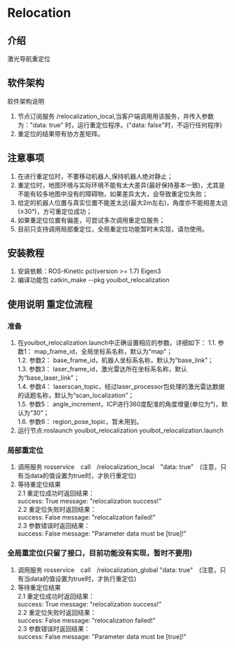 # Relocation

## 介绍
激光导航重定位

## 软件架构
软件架构说明
1. 节点订阅服务 /relocalization_local,当客户端调用用该服务，并传入参数为："data: true" 时，运行重定位程序。("data: false"时，不运行任何程序)
2. 重定位的结果带有协方差矩阵。

## 注意事项
1.  在进行重定位时，不要移动机器人,保持机器人绝对静止；   
2.  重定位时，地图环境与实际环境不能有太大差异(最好保持基本一致)，尤其是不能有较多地图中没有的障碍物，如果差异太大，会导致重定位失败；     
3.  给定的机器人位置与真实位置不能差太远(最大2m左右)，角度亦不能相差太远(±30°)，方可重定位成功；   
4.  如果重定位位置有偏差，可尝试多次调用重定位服务；     
5.  目前只支持调用局部重定位，全局重定位功能暂时未实现，请勿使用。    


## 安装教程
1.  安装依赖：ROS-Kinetic pcl(version >= 1.7) Eigen3
2.  编译功能包 catkin_make  --pkg youibot_relocalization

## 使用说明 重定位流程

### 准备
1.  在youibot_relocalization.launch中正确设置相应的参数。详细如下：
    1.1. 参数1： map_frame_id，全局坐标系名称，默认为“map”；    
    1.2. 参数2： base_frame_id，机器人坐标系名称，默认为“base_link”；    
    1.3. 参数3： laser_frame_id，激光雷达所在坐标系名称，默认为“base_laser_link”；    
    1.4. 参数4： laserscan_topic，经过laser_processor包处理的激光雷达数据的话题名称，默认为“scan_localization”；    
    1.5. 参数5： angle_increment，ICP进行360度配准的角度增量(单位为°)，默认为“30”；    
    1.6. 参数6： region_pose_topic，暂未用到。    
2.  运行节点:roslaunch youibot_relocalization youibot_relocalization.launch   

### 局部重定位
1.  调用服务 rosservice　call　/relocalization_local　"data: true"　(注意，只有当data的值设置为true时，才执行重定位)
2.  等待重定位结果   
    2.1  重定位成功时返回结果：  
    success: True
    message: "relocalization success!"   
    2.2  重定位失败时返回结果：  
    success: False
    message: "relocalization failed!"  
    2.3  参数错误时返回结果：  
    success: False
    message: "Parameter data must be [true]!" 

### 全局重定位(只留了接口，目前功能没有实现，暂时不要用)
1.  调用服务 rosservice　call　/relocalization_global "data: true"　(注意，只有当data的值设置为true时，才执行重定位)
2.  等待重定位结果   
    2.1  重定位成功时返回结果：  
    success: True
    message: "relocalization success!"   
    2.2  重定位失败时返回结果：  
    success: False
    message: "relocalization failed!"  
    2.3  参数错误时返回结果：  
    success: False
    message: "Parameter data must be [true]!"     




